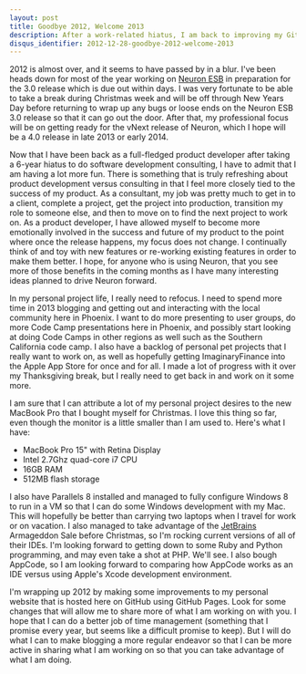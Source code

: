 ```yaml
---
layout: post
title: Goodbye 2012, Welcome 2013
description: After a work-related hiatus, I am back to improving my GitHub Pages site and catching up on the items that I want to blog about. In this post, I will give you an update of what I have been working on and what I am planning on blogging about for the rest of my vacation.
disqus_identifier: 2012-12-28-goodbye-2012-welcome-2013
---
```

2012 is almost over, and it seems to have passed by in a blur. I've been heads down for most of the year working on [Neuron ESB](http://www.neuronesb.com) in preparation for the 3.0 release which is due out within days. I was very fortunate to be able to take a break during Christmas week and will be off through New Years Day before returning to wrap up any bugs or loose ends on the Neuron ESB 3.0 release so that it can go out the door. After that, my professional focus will be on getting ready for the vNext release of Neuron, which I hope will be a 4.0 release in late 2013 or early 2014.

Now that I have been back as a full-fledged product developer after taking a 6-year hiatus to do software development consulting, I have to admit that I am having a lot more fun. There is something that is truly refreshing about product development versus consulting in that I feel more closely tied to the success of my product. As a consultant, my job was pretty much to get in to a client, complete a project, get the project into production, transition my role to someone else, and then to move on to find the next project to work on. As a product developer, I have allowed myself to become more emotionally involved in the success and future of my product to the point where once the release happens, my focus does not change. I continually think of and toy with new features or re-working existing features in order to make them better. I hope, for anyone who is using Neuron, that you see more of those benefits in the coming months as I have many interesting ideas planned to drive Neuron forward.

In my personal project life, I really need to refocus. I need to spend more time in 2013 blogging and getting out and interacting with the local community here in Phoenix. I want to do more presenting to user groups, do more Code Camp presentations here in Phoenix, and possibly start looking at doing Code Camps in other regions as well such as the Southern California code camp. I also have a backlog of personal pet projects that I really want to work on, as well as hopefully getting ImaginaryFinance into the Apple App Store for once and for all. I made a lot of progress with it over my Thanksgiving break, but I really need to get back in and work on it some more.

I am sure that I can attribute a lot of my personal project desires to the new MacBook Pro that I bought myself for Christmas. I love this thing so far, even though the monitor is a little smaller than I am used to. Here's what I have:

* MacBook Pro 15" with Retina Display
* Intel 2.7Ghz quad-core i7 CPU
* 16GB RAM
* 512MB flash storage

I also have Parallels 8 installed and managed to fully configure Windows 8 to run in a VM so that I can do some Windows development with my Mac. This will hopefully be better than carrying two laptops when I travel for work or on vacation. I also managed to take advantage of the [JetBrains](http://www.jetbrains.com) Armageddon Sale before Christmas, so I'm rocking current versions of all of their IDEs. I'm looking forward to getting down to some Ruby and Python programming, and may even take a shot at PHP. We'll see. I also bough AppCode, so I am looking forward to comparing how AppCode works as an IDE versus using Apple's Xcode development environment.

I'm wrapping up 2012 by making some improvements to my personal website that is hosted here on GitHub using GitHub Pages. Look for some changes that will allow me to share more of what I am working on with you. I hope that I can do a better job of time management (something that I promise every year, but seems like a difficult promise to keep). But I will do what I can to make blogging a more regular endeavor so that I can be more active in sharing what I am working on so that you can take advantage of what I am doing.